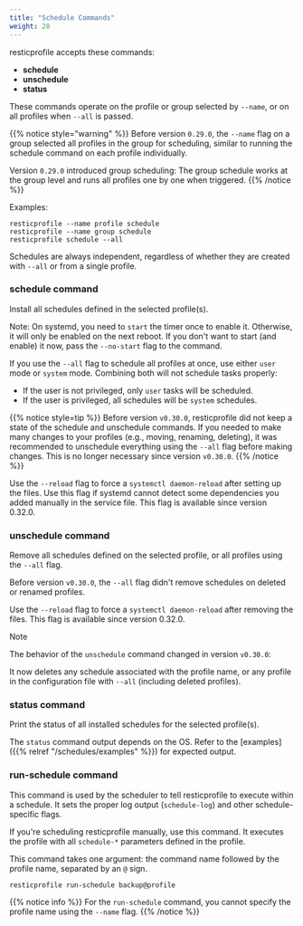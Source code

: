 ```yaml
---
title: "Schedule Commands"
weight: 20
---
```



resticprofile accepts these commands:
- **schedule**
- **unschedule**
- **status**

These commands operate on the profile or group selected by `--name`, or on all profiles when `--all` is passed.

{{% notice style="warning" %}}
Before version `0.29.0`, the `--name` flag on a group selected all profiles in the group for scheduling, similar to running the schedule command on each profile individually.

Version `0.29.0` introduced group scheduling: The group schedule works at the group level and runs all profiles one by one when triggered.
{{% /notice %}}


Examples:
```shell
resticprofile --name profile schedule 
resticprofile --name group schedule 
resticprofile schedule --all 
```

Schedules are always independent, regardless of whether they are created with `--all` or from a single profile.

### schedule command

Install all schedules defined in the selected profile(s).

Note: On systemd, you need to `start` the timer once to enable it. Otherwise, it will only be enabled on the next reboot. If you don't want to start (and enable) it now, pass the `--no-start` flag to the command.

If you use the `--all` flag to schedule all profiles at once, use either `user` mode or `system` mode. Combining both will not schedule tasks properly:
- If the user is not privileged, only `user` tasks will be scheduled.
- If the user is privileged, all schedules will be `system` schedules.

{{% notice style=tip %}}
Before version `v0.30.0`, resticprofile did not keep a state of the schedule and unschedule commands. If you needed to make many changes to your profiles (e.g., moving, renaming, deleting), it was recommended to unschedule everything using the `--all` flag before making changes. This is no longer necessary since version `v0.30.0`.
{{% /notice %}}

Use the `--reload` flag to force a `systemctl daemon-reload` after setting up the files. Use this flag if systemd cannot detect some dependencies you added manually in the service file. This flag is available since version 0.32.0.

### unschedule command

Remove all schedules defined on the selected profile, or all profiles using the `--all` flag.

Before version `v0.30.0`, the `--all` flag didn't remove schedules on deleted or renamed profiles.

Use the `--reload` flag to force a `systemctl daemon-reload` after removing the files. This flag is available since version 0.32.0.


> [!NOTE]
> The behavior of the `unschedule` command changed in version `v0.30.0`:
>
> It now deletes any schedule associated with the profile name, or any profile in the configuration file with `--all` (including deleted profiles).

### status command

Print the status of all installed schedules for the selected profile(s).

The `status` command output depends on the OS. Refer to the [examples]({{% relref "/schedules/examples" %}}) for expected output.

### run-schedule command


This command is used by the scheduler to tell resticprofile to execute within a schedule. It sets the proper log output (`schedule-log`) and other schedule-specific flags.

If you're scheduling resticprofile manually, use this command. It executes the profile with all `schedule-*` parameters defined in the profile.

This command takes one argument: the command name followed by the profile name, separated by an `@` sign.

```shell
resticprofile run-schedule backup@profile
```

{{% notice info %}}
For the `run-schedule` command, you cannot specify the profile name using the `--name` flag.
{{% /notice %}}
